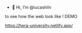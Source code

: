 - 👋 Hi, I’m @iucashiln

to see how the web look like ! 
DEMO 

https://hera-university.netlify.app/

<!---
iucashiln/iucashiln is a ✨ special ✨ repository because its `README.md` (this file) appears on your GitHub profile.
You can click the Preview link to take a look at your changes.
--->
